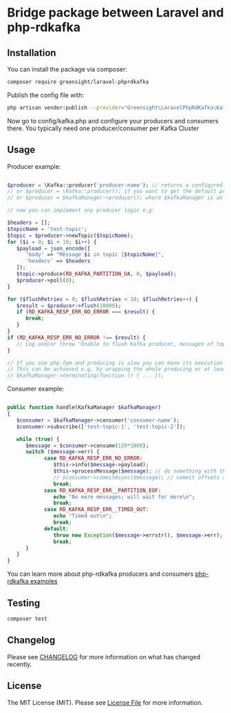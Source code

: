 # Bridge package between Laravel and php-rdkafka

## Installation

You can install the package via composer:

```bash
composer require greensight/laravel-phprdkafka
```

Publish the config file with:
```bash
php artisan vendor:publish --provider="Greensight\LaravelPhpRdKafka\KafkaServiceProvider" --tag="kafka-config"
```

Now go to config/kafka.php and configure your producers and consumers there.
You typically need one producer/consumer per Kafka Cluster

## Usage


Producer example:

```php

$producer = \Kafka::producer('producer-name'); // returns a configured RdKafka\Producer singleton.
// or $producer = \Kafka::producer(); if you want to get the default producer.
// or $producer = $kafkaManager->producer(); where $kafkaManager is an instance of Greensight\LaravelPhpRdKafka\KafkaManager resolved from the service container.

// now you can implement any producer logic e.g:

$headers = [];
$topicName = 'test-topic';
$topic = $producer->newTopic($topicName);
for ($i = 0; $i < 10; $i++) {
   $payload = json_encode([
      'body' => "Message $i in topic [$topicName]",
      'headers' => $headers
   ]);
   $topic->produce(RD_KAFKA_PARTITION_UA, 0, $payload);
   $producer->poll(0);
}

for ($flushRetries = 0; $flushRetries < 10; $flushRetries++) {
   $result = $producer->flush(10000);
   if (RD_KAFKA_RESP_ERR_NO_ERROR === $result) {
      break;
   }
}
if (RD_KAFKA_RESP_ERR_NO_ERROR !== $result) {
   // Log and/or throw "Unable to flush Kafka producer, messages of topic [$topicName] might be lost.' exception.
}

// If you use php-fpm and producing is slow you can move its execution to the place after response has been sent. 
// This can be achieved e.g. by wrapping the whole producing or at least flushing in it in a "terminating" callback.
// $kafkaManager->terminating(function () { ... });

```

Consumer example:

```php

public function handle(KafkaManager $kafkaManager)
{
   $consumer = $kafkaManager->consumer('consumer-name');
   $consumer->subscribe(['test-topic-1', 'test-topic-2']);

   while (true) {
      $message = $consumer->consume(120*1000);
      switch ($message->err) {
            case RD_KAFKA_RESP_ERR_NO_ERROR:
               $this->info($message->payload);
               $this->processMessage($message); // do something with the message
               // $consumer->commitAsync($message); // commit offsets asynchronously if you set 'enable.auto.commit' => false, in config/kafka.php
               break;
            case RD_KAFKA_RESP_ERR__PARTITION_EOF:
               echo "No more messages; will wait for more\n";
               break;
            case RD_KAFKA_RESP_ERR__TIMED_OUT:
               echo "Timed out\n";
               break;
            default:
               throw new Exception($message->errstr(), $message->err);
               break;
      }
   }
}

```

You can learn more about php-rdkafka producers and consumers [php-rdkafka examples](https://arnaud.le-blanc.net/php-rdkafka-doc/phpdoc/rdkafka.examples.html)

## Testing

```bash
composer test
```

## Changelog

Please see [CHANGELOG](CHANGELOG.md) for more information on what has changed recently.

## License

The MIT License (MIT). Please see [License File](LICENSE.md) for more information.
